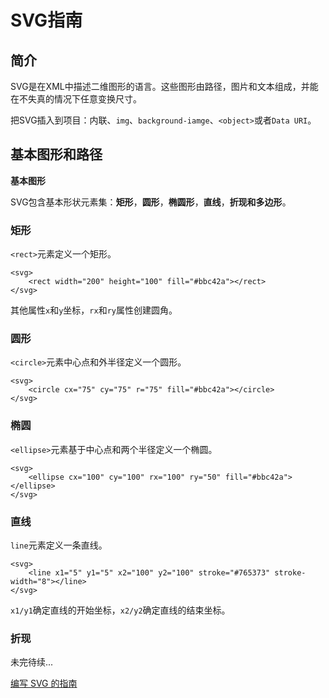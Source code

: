 # SVG指南 #

## 简介 ##

SVG是在XML中描述二维图形的语言。这些图形由路径，图片和文本组成，并能在不失真的情况下任意变换尺寸。

把SVG插入到项目：内联、`img`、`background-iamge`、`<object>`或者`Data URI`。

## 基本图形和路径 ##

**基本图形**

SVG包含基本形状元素集：**矩形**，**圆形**，**椭圆形**，**直线**，**折现和多边形**。

### 矩形 ###

`<rect>`元素定义一个矩形。

    <svg>
        <rect width="200" height="100" fill="#bbc42a"></rect>
    </svg>
    
其他属性`x`和`y`坐标，`rx`和`ry`属性创建圆角。

### 圆形 ###

`<circle>`元素中心点和外半径定义一个圆形。

    <svg>
        <circle cx="75" cy="75" r="75" fill="#bbc42a"></circle>
    </svg>

### 椭圆 ###

`<ellipse>`元素基于中心点和两个半径定义一个椭圆。

    <svg>
        <ellipse cx="100" cy="100" rx="100" ry="50" fill="#bbc42a"></ellipse>
    </svg>
    
### 直线 ###

`line`元素定义一条直线。

    <svg>
        <line x1="5" y1="5" x2="100" y2="100" stroke="#765373" stroke-width="8"></line>
    </svg>

`x1/y1`确定直线的开始坐标，`x2/y2`确定直线的结束坐标。

### 折现 ###

未完待续...

[编写 SVG 的指南](https://www.w3cplus.com/svg/svg-pocket-guide.html)
